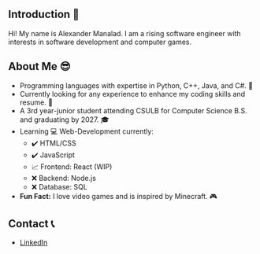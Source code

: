 ## Introduction 👋
Hi! My name is Alexander Manalad. I am a rising software engineer with interests in software development and computer games.
## About Me 😎
- Programming languages with expertise in Python, C++, Java, and C#. 🤖
- Currently looking for any experience to enhance my coding skills and resume. 👀
- A 3rd year-junior student attending CSULB for Computer Science B.S. and graduating by 2027. 🎓
- Learning 💻 Web-Development currently:
  - ✔️ HTML/CSS
  - ✔️ JavaScript
  - 📈 Frontend: React (WIP)
  - ❌ Backend: Node.js
  - ❌ Database: SQL
- <b>Fun Fact:</b> I love video games and is inspired by Minecraft. 🎮
## Contact 📞
- <a href="https://www.linkedin.com/in/axmanalad/">LinkedIn</a>
<!--
**axmanalad/axmanalad** is a ✨ _special_ ✨ repository because its `README.md` (this file) appears on your GitHub profile.

Here are some ideas to get you started:

- 🔭 I’m currently working on ...
- 🌱 I’m currently learning ...
- 👯 I’m looking to collaborate on ...
- 🤔 I’m looking for help with ...
- 💬 Ask me about ...
- 📫 How to reach me: ...
- 😄 Pronouns: ...
- ⚡ Fun fact: ...
-->
